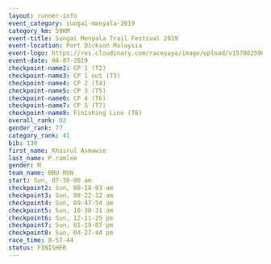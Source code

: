 ```yaml
---
layout: runner-info 
event_category: sungai-menyala-2019 
category_km: 50KM 
event-title: Sungai Menyala Trail Festival 2019 
event-location: Port Dickson Malaysia 
event-logo: https://res.cloudinary.com/raceyaya/image/upload/v1570025907/logo/smft_rwzxh1.jpg 
event-date: 04-07-2019 
checkpoint-name2: CP 1 (T2) 
checkpoint-name3: CP 1 out (T3) 
checkpoint-name4: CP 2 (T4) 
checkpoint-name5: CP 3 (T5) 
checkpoint-name6: CP 4 (T6) 
checkpoint-name7: CP 5 (T7) 
checkpoint-name8: Finishing Line (T8) 
overall_rank: 92
gender_rank: 77
category_rank: 41
bib: 130
first_name: Khairul Asmawie
last_name: P.ramlee
gender: M
team_name: BRU RUN
start: Sun, 07-30-00 am
checkpoint2: Sun, 08-18-03 am
checkpoint3: Sun, 08-22-12 am
checkpoint4: Sun, 09-47-54 am
checkpoint5: Sun, 10-30-31 am
checkpoint6: Sun, 12-11-25 pm
checkpoint7: Sun, 01-19-07 pm
checkpoint8: Sun, 04-27-44 pm
race_time: 8-57-44
status: FINISHER
---
```

